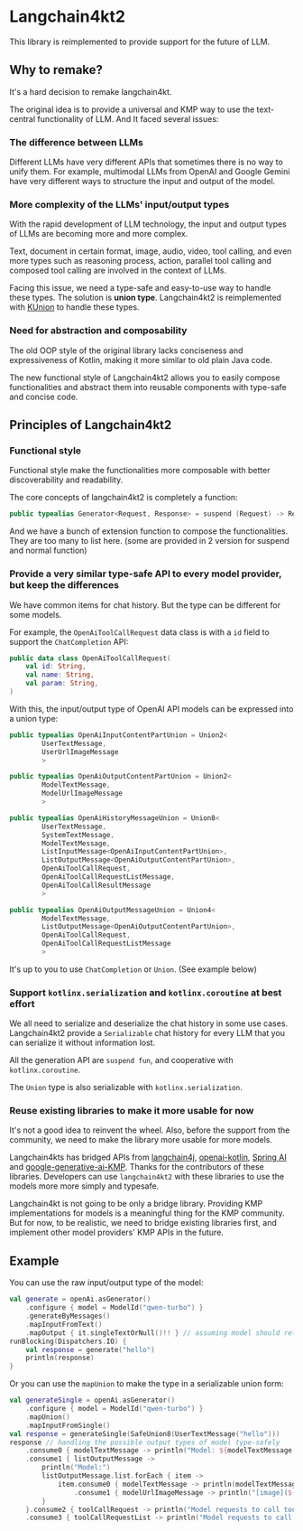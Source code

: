 # Langchain4kt2

This library is reimplemented to provide support for the future of LLM.

## Why to remake?

It's a hard decision to remake langchain4kt.

The original idea is to provide a universal and KMP way to use the text-central functionality of LLM. And It faced several issues:

### The difference between LLMs

Different LLMs have very different APIs that sometimes there is no way to unify them. For example, multimodal LLMs from OpenAI and Google Gemini have very different ways to structure the input and output of the model.

### More complexity of the LLMs' input/output types

With the rapid development of LLM technology, the input and output types of LLMs are becoming more and more complex. 

Text, document in certain format, image, audio, video, tool calling, and even more types such as reasoning process, action, parallel tool calling and composed tool calling are involved in the context of LLMs.

Facing this issue, we need a type-safe and easy-to-use way to handle these types. The solution is **union type**. Langchain4kt2 is reimplemented with [KUnion](https://github.com/Stream29/KUnion) to handle these types.

### Need for abstraction and composability

The old OOP style of the original library lacks conciseness and expressiveness of Kotlin, making it more similar to old plain Java code.

The new functional style of Langchain4kt2 allows you to easily compose functionalities and abstract them into reusable components with type-safe and concise code.

## Principles of Langchain4kt2

### Functional style

Functional style make the functionalities more composable with better discoverability and readability.

The core concepts of langchain4kt2 is completely a function:

```kotlin
public typealias Generator<Request, Response> = suspend (Request) -> Response
```

And we have a bunch of extension function to compose the functionalities. 
They are too many to list here. (some are provided in 2 version for suspend and normal function)

### Provide a very similar type-safe API to every model provider, but keep the differences

We have common items for chat history. But the type can be different for some models.

For example, the `OpenAiToolCallRequest` data class is with a `id` field to support the `ChatCompletion` API:

```kotlin
public data class OpenAiToolCallRequest(
    val id: String,
    val name: String,
    val param: String,
)
```

With this, the input/output type of OpenAI API models can be expressed into a union type:

```kotlin
public typealias OpenAiInputContentPartUnion = Union2<
        UserTextMessage,
        UserUrlImageMessage
        >

public typealias OpenAiOutputContentPartUnion = Union2<
        ModelTextMessage,
        ModelUrlImageMessage
        >

public typealias OpenAiHistoryMessageUnion = Union8<
        UserTextMessage,
        SystemTextMessage,
        ModelTextMessage,
        ListInputMessage<OpenAiInputContentPartUnion>,
        ListOutputMessage<OpenAiOutputContentPartUnion>,
        OpenAiToolCallRequest,
        OpenAiToolCallRequestListMessage,
        OpenAiToolCallResultMessage
        >

public typealias OpenAiOutputMessageUnion = Union4<
        ModelTextMessage,
        ListOutputMessage<OpenAiOutputContentPartUnion>,
        OpenAiToolCallRequest,
        OpenAiToolCallRequestListMessage
        >
```

It's up to you to use `ChatCompletion` or `Union`. (See example below)

### Support `kotlinx.serialization` and `kotlinx.coroutine` at best effort

We all need to serialize and deserialize the chat history in some use cases. Langchain4kt2 provide a `Serializable` chat history for every LLM that you can serialize it without information lost.

All the generation API are `suspend fun`, and cooperative with `kotlinx.coroutine`.

The `Union` type is also serializable with `kotlinx.serialization`.

### Reuse existing libraries to make it more usable for now

It's not a good idea to reinvent the wheel. Also, before the support from the community, we need to make the library more usable for more models.

Langchain4kts has bridged APIs from [langchain4j](https://github.com/langchain4j/langchain4j), [openai-kotlin](https://github.com/aallam/openai-kotlin), [Spring AI](https://github.com/spring-projects/spring-ai) and [google-generative-ai-KMP](https://github.com/PatilShreyas/generative-ai-kmp). Thanks for the contributors of these libraries. Developers can use `langchain4kt2` with these libraries to use the models more more simply and typesafe.

Langchain4kt is not going to be only a bridge library. Providing KMP implementations for models is a meaningful thing for the KMP community. But for now, to be realistic, we need to bridge existing libraries first, and implement other model providers' KMP APIs in the future.

## Example

You can use the raw input/output type of the model:

```kotlin
val generate = openAi.asGenerator()
    .configure { model = ModelId("qwen-turbo") }
    .generateByMessages()
    .mapInputFromText()
    .mapOutput { it.singleTextOrNull()!! } // assuming model should return a single text
runBlocking(Dispatchers.IO) {
    val response = generate("hello")
    println(response)
}
```

Or you can use the `mapUnion` to make the type in a serializable union form:

```kotlin
val generateSingle = openAi.asGenerator()
    .configure { model = ModelId("qwen-turbo") }
    .mapUnion()
    .mapInputFromSingle()
val response = generateSingle(SafeUnion8(UserTextMessage("hello")))
response // handling the possible output types of model type-safely
    .consume0 { modelTextMessage -> println("Model: ${modelTextMessage.text}") }
    .consume1 { listOutputMessage -> 
        println("Model:")
        listOutputMessage.list.forEach { item ->
            item.consume0 { modelTextMessage -> println(modelTextMessage.text) }
                .consume1 { modelUrlImageMessage -> println("[image](${modelUrlImageMessage.url})") }
        }
    }.consume2 { toolCallRequest -> println("Model requests to call tool: ${toolCallRequest.name}") }
    .consume3 { toolCallRequestList -> println("Model requests to call tool: ${toolCallRequestList.list.joinToString{ it.name }}") }
```